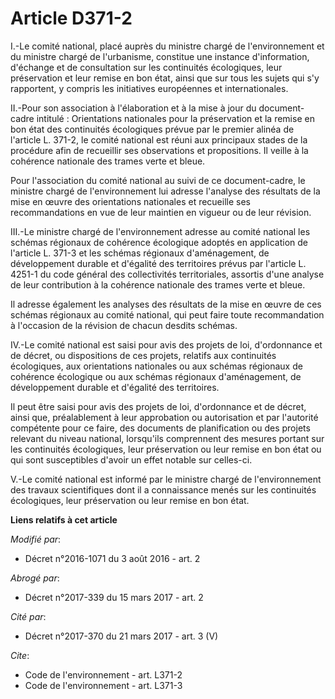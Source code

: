 # Article D371-2

I.-Le comité national, placé auprès du ministre chargé de l'environnement et du ministre chargé de l'urbanisme, constitue une
instance d'information, d'échange et de consultation sur les continuités écologiques, leur préservation et leur remise en bon
état, ainsi que sur tous les sujets qui s'y rapportent, y compris les initiatives européennes et internationales. 

II.-Pour son association à l'élaboration et à la mise à jour du document-cadre intitulé : Orientations nationales pour la
préservation et la remise en bon état des continuités écologiques prévue par le premier alinéa de l'article L. 371-2, le
comité national est réuni aux principaux stades de la procédure afin de recueillir ses observations et propositions. Il
veille à la cohérence nationale des trames verte et bleue. 

Pour l'association du comité national au suivi de ce document-cadre, le ministre chargé de l'environnement lui adresse
l'analyse des résultats de la mise en œuvre des orientations nationales et recueille ses recommandations en vue de leur
maintien en vigueur ou de leur révision. 

III.-Le ministre chargé de l'environnement adresse au comité national les schémas régionaux de cohérence écologique adoptés
en application de l'article L. 371-3 et les schémas régionaux d'aménagement, de développement durable et d'égalité des
territoires prévus par l'article L. 4251-1 du code général des collectivités territoriales, assortis d'une analyse de leur
contribution à la cohérence nationale des trames verte et bleue. 

Il adresse également les analyses des résultats de la mise en œuvre de ces schémas régionaux au comité national, qui peut
faire toute recommandation à l'occasion de la révision de chacun desdits schémas. 

IV.-Le comité national est saisi pour avis des projets de loi, d'ordonnance et de décret, ou dispositions de ces projets,
relatifs aux continuités écologiques, aux orientations nationales ou aux schémas régionaux de cohérence écologique ou aux
schémas régionaux d'aménagement, de développement durable et d'égalité des territoires.

Il peut être saisi pour avis des projets de loi, d'ordonnance et de décret, ainsi que, préalablement à leur approbation ou
autorisation et par l'autorité compétente pour ce faire, des documents de planification ou des projets relevant du niveau
national, lorsqu'ils comprennent des mesures portant sur les continuités écologiques, leur préservation ou leur remise en bon
état ou qui sont susceptibles d'avoir un effet notable sur celles-ci.

V.-Le comité national est informé par le ministre chargé de l'environnement des travaux scientifiques dont il a connaissance
menés sur les continuités écologiques, leur préservation ou leur remise en bon état.

**Liens relatifs à cet article**

_Modifié par_:

  - Décret n°2016-1071 du 3 août 2016 - art. 2

_Abrogé par_:

  - Décret n°2017-339 du 15 mars 2017 - art. 2

_Cité par_:

  - Décret n°2017-370 du 21 mars 2017 - art. 3 (V)

_Cite_:

  - Code de l'environnement - art. L371-2
  - Code de l'environnement - art. L371-3
